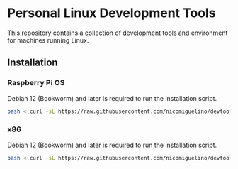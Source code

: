 # Personal Linux Development Tools

This repository contains a collection of development tools and environment for
machines running Linux.


## Installation

### Raspberry Pi OS

Debian 12 (Bookworm) and later is required to run the installation script.

```bash
bash <(curl -sL https://raw.githubusercontent.com/nicomiguelino/devtools/main/scripts/raspberrypi/install.sh)
```

### x86

Debian 12 (Bookworm) and later is required to run the installation script.

```bash
bash <(curl -sL https://raw.githubusercontent.com/nicomiguelino/devtools/main/scripts/x86/install.sh)
```
